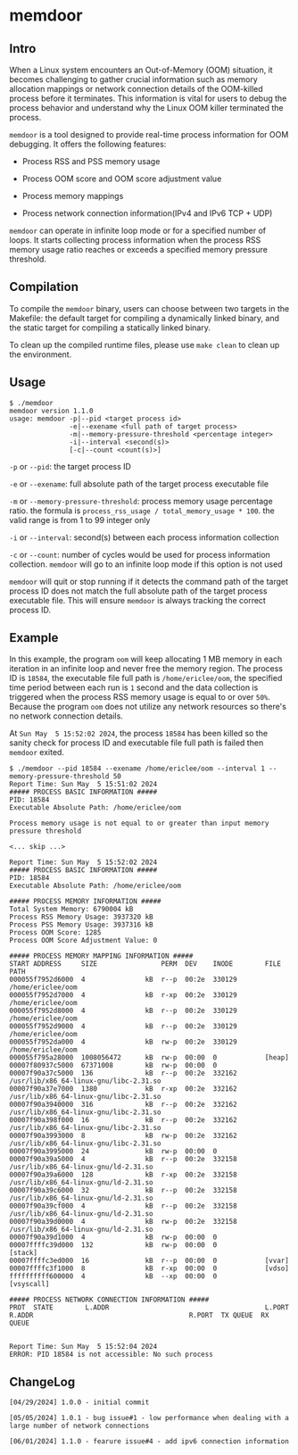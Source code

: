 # memdoor

## Intro

When a Linux system encounters an Out-of-Memory (OOM) situation, it becomes challenging to gather crucial information such as memory allocation mappings or network connection details of the OOM-killed process before it terminates. This information is vital for users to debug the process behavior and understand why the Linux OOM killer terminated the process.

`memdoor` is a tool designed to provide real-time process information for OOM debugging. It offers the following features:

* Process RSS and PSS memory usage

* Process OOM score and OOM score adjustment value

* Process memory mappings

* Process network connection information(IPv4 and IPv6 TCP + UDP)

`memdoor` can operate in infinite loop mode or for a specified number of loops. It starts collecting process information when the process RSS memory usage ratio reaches or exceeds a specified memory pressure threshold.

## Compilation

To compile the `memdoor` binary, users can choose between two targets in the Makefile: the default target for compiling a dynamically linked binary, and the static target for compiling a statically linked binary.

To clean up the compiled runtime files, please use `make clean` to clean up the environment.

## Usage

```
$ ./memdoor 
memdoor version 1.1.0
usage: memdoor -p|--pid <target process id>
               -e|--exename <full path of target process>
               -m|--memory-pressure-threshold <percentage integer>
               -i|--interval <second(s)>
               [-c|--count <count(s)>]
```

`-p` or `--pid`: the target process ID

`-e` or `--exename`: full absolute path of the target process executable file

`-m` or `--memory-pressure-threshold`: process memory usage percentage ratio. the formula is `process_rss_usage / total_memory_usage * 100`. the valid range is from 1 to 99 integer only

`-i` or `--interval`: second(s) between each process information collection

`-c` or `--count`: number of cycles would be used for process information collection. `memdoor` will go to an infinite loop mode if this option is not used

`memdoor` will quit or stop running if it detects the command path of the target process ID does not match the full absolute path of the target process executable file. This will ensure `memdoor` is always tracking the correct process ID.

## Example

In this example, the program `oom` will keep allocating 1 MB memory in each iteration in an infinite loop and never free the memory region. The process ID is `18584`, the executable file full path is `/home/ericlee/oom`, the specified time period between each run is `1` second and the data collection is triggered when the process RSS memory usage is equal to or over `50%`. Because the program `oom` does not utilize any network resources so there's no network connection details.

At `Sun May  5 15:52:02 2024`, the process `18584` has been killed so the sanity check for process ID and executable file full path is failed then `memdoor` exited.

```
$ ./memdoor --pid 18584 --exename /home/ericlee/oom --interval 1 --memory-pressure-threshold 50
Report Time: Sun May  5 15:51:02 2024
##### PROCESS BASIC INFORMATION #####
PID: 18584
Executable Absolute Path: /home/ericlee/oom

Process memory usage is not equal to or greater than input memory pressure threshold

<... skip ...>

Report Time: Sun May  5 15:52:02 2024
##### PROCESS BASIC INFORMATION #####
PID: 18584
Executable Absolute Path: /home/ericlee/oom

##### PROCESS MEMORY INFORMATION #####
Total System Memory: 6790004 kB
Process RSS Memory Usage: 3937320 kB
Process PSS Memory Usage: 3937316 kB
Process OOM Score: 1285
Process OOM Score Adjustment Value: 0

##### PROCESS MEMORY MAPPING INFORMATION #####
START ADDRESS     SIZE                PERM  DEV    INODE        FILE PATH
000055f7952d6000  4               kB  r--p  00:2e  330129       /home/ericlee/oom
000055f7952d7000  4               kB  r-xp  00:2e  330129       /home/ericlee/oom
000055f7952d8000  4               kB  r--p  00:2e  330129       /home/ericlee/oom
000055f7952d9000  4               kB  r--p  00:2e  330129       /home/ericlee/oom
000055f7952da000  4               kB  rw-p  00:2e  330129       /home/ericlee/oom
000055f795a28000  1008056472      kB  rw-p  00:00  0            [heap]
00007f80937c5000  67371008        kB  rw-p  00:00  0            
00007f90a37c5000  136             kB  r--p  00:2e  332162       /usr/lib/x86_64-linux-gnu/libc-2.31.so
00007f90a37e7000  1380            kB  r-xp  00:2e  332162       /usr/lib/x86_64-linux-gnu/libc-2.31.so
00007f90a3940000  316             kB  r--p  00:2e  332162       /usr/lib/x86_64-linux-gnu/libc-2.31.so
00007f90a398f000  16              kB  r--p  00:2e  332162       /usr/lib/x86_64-linux-gnu/libc-2.31.so
00007f90a3993000  8               kB  rw-p  00:2e  332162       /usr/lib/x86_64-linux-gnu/libc-2.31.so
00007f90a3995000  24              kB  rw-p  00:00  0            
00007f90a39a5000  4               kB  r--p  00:2e  332158       /usr/lib/x86_64-linux-gnu/ld-2.31.so
00007f90a39a6000  128             kB  r-xp  00:2e  332158       /usr/lib/x86_64-linux-gnu/ld-2.31.so
00007f90a39c6000  32              kB  r--p  00:2e  332158       /usr/lib/x86_64-linux-gnu/ld-2.31.so
00007f90a39cf000  4               kB  r--p  00:2e  332158       /usr/lib/x86_64-linux-gnu/ld-2.31.so
00007f90a39d0000  4               kB  rw-p  00:2e  332158       /usr/lib/x86_64-linux-gnu/ld-2.31.so
00007f90a39d1000  4               kB  rw-p  00:00  0            
00007ffffc39d000  132             kB  rw-p  00:00  0            [stack]
00007ffffc3ed000  16              kB  r--p  00:00  0            [vvar]
00007ffffc3f1000  8               kB  r-xp  00:00  0            [vdso]
ffffffffff600000  4               kB  --xp  00:00  0            [vsyscall]

##### PROCESS NETWORK CONNECTION INFORMATION #####
PROT  STATE        L.ADDR                                       L.PORT  R.ADDR                                       R.PORT  TX QUEUE  RX QUEUE  


Report Time: Sun May  5 15:52:04 2024
ERROR: PID 18584 is not accessible: No such process
```

## ChangeLog

```
[04/29/2024] 1.0.0 - initial commit

[05/05/2024] 1.0.1 - bug issue#1 - low performance when dealing with a large number of network connections

[06/01/2024] 1.1.0 - fearure issue#4 - add ipv6 connection information
```

